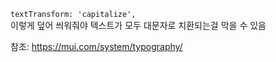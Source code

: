 
```textTransform: 'capitalize',```  
이렇게 덮어 씌워줘야 텍스트가 모두 대문자로 치환되는걸 막을 수 있음

참조: https://mui.com/system/typography/